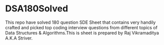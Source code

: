 # DSA180Solved
This repo have solved 180 question SDE Sheet that contains very handily crafted and picked top coding interview questions from different topics of Data Structures &amp; Algorithms.This is sheet is prepared by Raj Vikramaditya A.K.A Striver.
